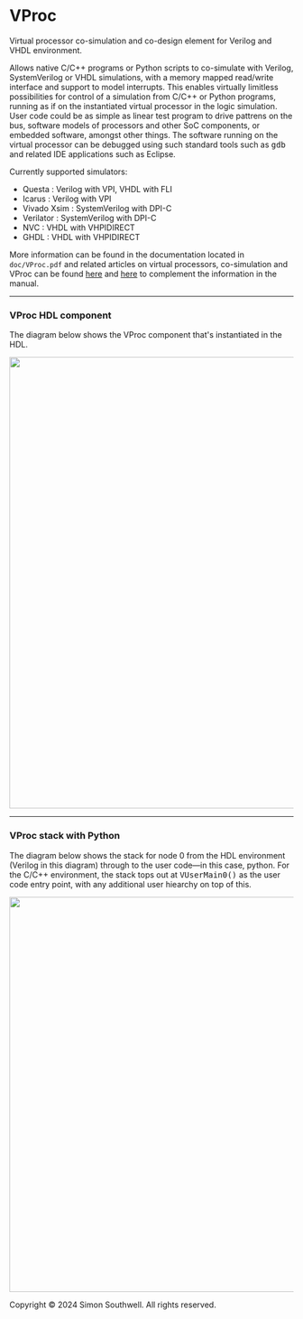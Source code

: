 # VProc
Virtual processor co-simulation and co-design element for Verilog and VHDL environment. 

Allows native C/C++ programs or Python scripts to co-simulate with Verilog, SystemVerilog or VHDL simulations, with a memory mapped read/write interface and support to model interrupts. This enables virtually limitless possibilities for control of a simulation from C/C++ or Python programs, running as if on the instantiated virtual processor in the logic simulation. User code could be as simple as linear test program to drive pattrens on the bus, software models of processors and other SoC components, or embedded software, amongst other things. The software running on the virtual processor can be debugged using such standard tools such as <tt>gdb</tt> and related IDE applications such as Eclipse.

Currently supported simulators:

 * Questa : Verilog with VPI, VHDL with FLI
 * Icarus : Verilog with VPI
 * Vivado Xsim : SystemVerilog with DPI-C
 * Verilator : SystemVerilog with DPI-C
 * NVC : VHDL with VHPIDIRECT
 * GHDL : VHDL with VHPIDIRECT

More information can be found in the documentation located in <code>doc/VProc.pdf</code> and related articles on virtual processors, co-simulation and VProc can be found <a href="https://www.linkedin.com/pulse/vproc-virtual-processor-vip-simon-southwell-pjmpe">here</a> and <a href="https://www.linkedin.com/pulse/extending-power-logic-simulations-using-programming-part-southwell-1e">here</a> to complement the information in the manual.

<hr>

### VProc HDL component
The diagram below shows the VProc component that's instantiated in the HDL.
<p align="center">
<img src="https://github.com/wyvernSemi/vproc/assets/21970031/71f770ac-5c5f-401c-bab2-4e3f376dba65" width=800>
</p>
<hr>

### VProc stack with Python
The diagram below shows the stack for node 0 from the HDL environment (Verilog in this diagram) through to the user code&mdash;in this case, python. For the C/C++ environment, the stack tops out at <tt>VUserMain0()</tt> as the user code entry point, with any additional user hiearchy on top of this.
<p align="center">
<img src="https://github.com/wyvernSemi/vproc/assets/21970031/523db26f-e23b-4f26-9019-6fe985c9cb62" width=700>
</p>

Copyright &copy; 2024 Simon Southwell. All rights reserved.
